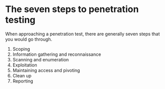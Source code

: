 # The seven steps to penetration testing

When approaching a penetration test, there are generally seven steps that you would go through.

1. Scoping
2. Information gathering and reconnaissance
3. Scanning and enumeration
4. Exploitation
5. Maintaining access and pivoting
6. Clean up
7. Reporting